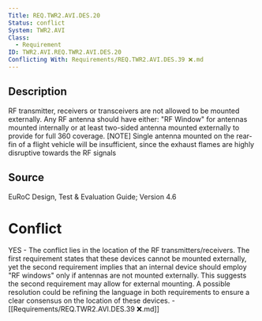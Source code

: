 ```yaml
---
Title: REQ.TWR2.AVI.DES.20
Status: conflict
System: TWR2.AVI
Class:
  - Requirement
ID: TWR2.AVI.REQ.TWR2.AVI.DES.20
Conflicting With: Requirements/REQ.TWR2.AVI.DES.39 ❌.md
---
```


## Description
RF transmitter, receivers or transceivers are not allowed to be mounted externally. Any RF antenna should have either: "RF Window" for antennas mounted internally or at least two-sided antenna mounted externally to provide for full 360 coverage. [NOTE] Single antenna mounted on the rear-fin of a flight vehicle will be insufficient, since the exhaust flames are highly disruptive towards the RF signals

## Source

EuRoC Design, Test & Evaluation Guide; Version 4.6


# Conflict

YES - The conflict lies in the location of the RF transmitters/receivers. The first requirement states that these devices cannot be mounted externally, yet the second requirement implies that an internal device should employ "RF windows" only if antennas are not mounted externally. This suggests the second requirement may allow for external mounting. A possible resolution could be refining the language in both requirements to ensure a clear consensus on the location of these devices. - [[Requirements/REQ.TWR2.AVI.DES.39 ❌.md]]